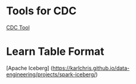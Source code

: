 # Tools for CDC

[CDC Tool](https://debezium.io/documentation/)



# Learn Table Format

[Apache Iceberg] (https://karlchris.github.io/data-engineering/projects/spark-iceberg/)
